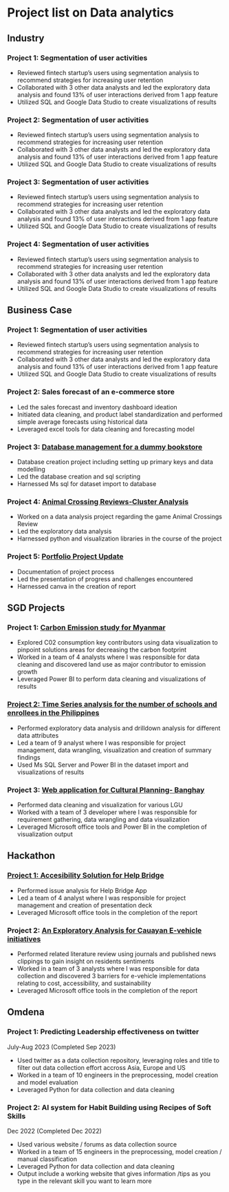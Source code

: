 # Project list on Data analytics 

## Industry
### Project 1: Segmentation of user activities
- Reviewed fintech startup’s users using segmentation analysis to recommend strategies for increasing user retention
- Collaborated with 3 other data analysts and led the exploratory data analysis and found 13% of user interactions derived from 1 app feature
- Utilized SQL and Google Data Studio to create visualizations of results

### Project 2: Segmentation of user activities
- Reviewed fintech startup’s users using segmentation analysis to recommend strategies for increasing user retention
- Collaborated with 3 other data analysts and led the exploratory data analysis and found 13% of user interactions derived from 1 app feature
- Utilized SQL and Google Data Studio to create visualizations of results

### Project 3: Segmentation of user activities
- Reviewed fintech startup’s users using segmentation analysis to recommend strategies for increasing user retention
- Collaborated with 3 other data analysts and led the exploratory data analysis and found 13% of user interactions derived from 1 app feature
- Utilized SQL and Google Data Studio to create visualizations of results

### Project 4: Segmentation of user activities
- Reviewed fintech startup’s users using segmentation analysis to recommend strategies for increasing user retention
- Collaborated with 3 other data analysts and led the exploratory data analysis and found 13% of user interactions derived from 1 app feature
- Utilized SQL and Google Data Studio to create visualizations of results

## Business Case
### Project 1: Segmentation of user activities
- Reviewed fintech startup’s users using segmentation analysis to recommend strategies for increasing user retention
- Collaborated with 3 other data analysts and led the exploratory data analysis and found 13% of user interactions derived from 1 app feature
- Utilized SQL and Google Data Studio to create visualizations of results

### Project 2: Sales forecast of an e-commerce store
-	Led the sales forecast and inventory dashboard ideation
-	Initiated data cleaning, and product label standardization and performed simple average forecasts using historical data
-	Leveraged excel tools for data cleaning and forecasting model

### Project 3: [Database management for a dummy bookstore](https://github.com/superlui04/mssql)
-	Database creation project including setting up primary keys and data modelling
-	Led the database creation and sql scripting 
-	Harnessed Ms sql for dataset import to database

### Project 4: [Animal Crossing Reviews-Cluster Analysis](https://drive.google.com/drive/folders/1LmsgMFnbh-V_i3cZdop1sTK6YTPnuBZV)
-	Worked on a data analysis project regarding the game Animal Crossings Review
-	Led the exploratory data analysis
-	Harnessed python and visualization libraries in the course of the project 


### Project 5: [Portfolio Project Update](https://bit.ly/my_project_update)
-	Documentation of project process
-	Led the presentation of progress and challenges encountered
-	Harnessed canva in the creation of report

## SGD Projects
### Project 1: [Carbon Emission study for Myanmar](https://drive.google.com/file/d/1_5V6qXxjDyhoOAWmRYHzzmC_ygwPb2iQ/view?usp=sharing)
- Explored C02 consumption key contributors using data visualization to pinpoint solutions areas for decreasing the carbon footprint
- Worked in a team of 4 analysts where I was responsible for data cleaning and discovered land use as major contributor to emission growth
- Leveraged Power BI to perform data cleaning and visualizations of results

### [Project 2: Time Series analysis for the number of schools and enrollees in the Philippines](https://drive.google.com/file/d/1X-6Mwco9bryHC8ODP9QibaCiB_Zk7j1m/view?usp=sharing)
- Performed exploratory data analysis and drilldown analysis for different data attributes
- Led a team of 9 analyst where I was responsible for project management, data wrangling, visualization and creation of summary findings 
- Used Ms SQL Server and Power BI in the dataset import and visualizations of results

### Project 3: [Web application for Cultural Planning- Banghay](https://drive.google.com/file/d/1lKwAHJE4wJBbtQk-MK659IHmpdoO16-1/view?usp=sharing)
- Performed data cleaning and visualization for various LGU
- Worked with a team of 3 developer where I was responsible for requirement gathering, data wrangling and data visualization  
- Leveraged Microsoft office tools and Power BI in the completion of visualization output

## Hackathon
### [Project 1: Accesibility Solution for Help Bridge ](https://www.canva.com/design/DAFeBUHayaE/qsTI3PTjJV0tBfp80XNAgQ/view?utm_content=DAFeBUHayaE&utm_campaign=designshare&utm_medium=link&utm_source=publishsharelink)
- Performed issue analysis for Help Bridge App
- Led a team of 4 analyst where I was responsible for project management and creation of presentation deck  
- Leveraged Microsoft office tools in the completion of the report

### Project 2: [An Exploratory Analysis for Cauayan E-vehicle initiatives](https://drive.google.com/file/d/1bqzi5h68Z69CjuNzwqjLL0kZB_22vi83/view?usp=drive_link)
- Performed related literature review using journals and published news clippings to gain insight on residents sentiments
- Worked in a team of 3 analysts where I was responsible for data collection and discovered 3 barriers for e-vehicle implementations relating to cost, accessibility,   and sustainability
- Leveraged Microsoft office tools in the completion of the report
  
## Omdena
### Project 1: Predicting Leadership effectiveness on twitter
July-Aug 2023 (Completed Sep 2023)
- Used twitter as a data collection repository, leveraging roles and title to filter out data collection effort accross Asia, Europe and US  
- Worked in a team of 10 engineers in the preprocessing, model creation and model evaluation 
- Leveraged Python for data collection and data cleaning
  
### Project 2: AI system for Habit Building using Recipes of Soft Skills
Dec 2022 (Completed Dec 2022)
- Used various website / forums as data collection source 
- Worked in a team of 15 engineers in the preprocessing, model creation / manual classification
- Leveraged Python for data collection and data cleaning
- Output include a working website that gives information /tips as you type in the relevant skill you want to learn more 
